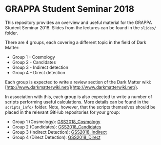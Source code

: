 # GRAPPA Student Seminar 2018

This repository provides an overview and useful material for the GRAPPA Student Seminar 2018. Slides from the lectures can be found in the `slides/` folder.

There are 4 groups, each covering a different topic in the field of Dark Matter:

* Group 1 - Cosmology
* Group 2 - Candidates
* Group 3 - Indirect detection
* Group 4 - Direct detection

Each group is expected to write a review section of the Dark Matter wiki: [http://www.darkmatterwiki.net/](http://www.darkmatterwiki.net/).

In association with this, each group is also expected to write a number of scripts performing useful calculations. More details can be found in the `scripts_info/` folder. Note, however, that the scripts themselves should be placed in the relevant GitHub repositories for your group:

* Group 1 (Cosmology): [GSS2018_Cosmology](https://github.com/bradkav/GSS2018_Cosmology)
* Group 2 (Candidates): [GSS2018_Candidates](https://github.com/bradkav/GSS2018_Candidates)
* Group 3 (Indirect Detection): [GSS2018_Indirect](https://github.com/bradkav/GSS2018_Indirect)
* Group 4 (Direct Detection): [GSS2018_Direct](https://github.com/bradkav/GSS2018_Direct)
